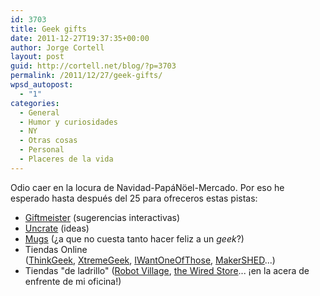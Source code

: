 ```yaml
---
id: 3703
title: Geek gifts
date: 2011-12-27T19:37:35+00:00
author: Jorge Cortell
layout: post
guid: http://cortell.net/blog/?p=3703
permalink: /2011/12/27/geek-gifts/
wpsd_autopost:
  - "1"
categories:
  - General
  - Humor y curiosidades
  - NY
  - Otras cosas
  - Personal
  - Placeres de la vida
---
```

Odio caer en la locura de Navidad-PapáNöel-Mercado. Por eso he esperado hasta después del 25 para ofreceros estas pistas:

  * <a title="http://www.giftmeister.com/" href="http://www.giftmeister.com/" target="_blank">Giftmeister</a> (sugerencias interactivas)
  * <a title="http://uncrate.com/" href="http://uncrate.com/" target="_blank">Uncrate</a> (ideas)
  * <a title="http://www.makeuseof.com/tag/10-awesome-novelty-geek-mugs-created/" href="http://www.makeuseof.com/tag/10-awesome-novelty-geek-mugs-created/" target="_blank">Mugs</a> (¿a que no cuesta tanto hacer feliz a un _geek_?)
  * Tiendas Online (<a title="http://www.thinkgeek.com/" href="http://www.thinkgeek.com/" target="_blank">ThinkGeek</a>, <a title="http://www.x-tremegeek.com/" href="http://www.x-tremegeek.com/" target="_blank">XtremeGeek</a>, <a title="http://www.iwantoneofthose.com/" href="http://www.iwantoneofthose.com/" target="_blank">IWantOneOfThose</a>, <a title="http://www.makershed.com/" href="http://www.makershed.com/" target="_blank">MakerSHED</a>...)
  * Tiendas "de ladrillo" (<a title="http://robotvillage.com/" href="http://robotvillage.com/" target="_blank">Robot Village</a>, <a title="http://store.wired.com/" href="http://store.wired.com/" target="_blank">the Wired Store</a>... ¡en la acera de enfrente de mi oficina!)